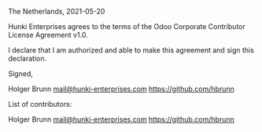 The Netherlands, 2021-05-20

Hunki Enterprises agrees to the terms of the Odoo Corporate Contributor License
Agreement v1.0.

I declare that I am authorized and able to make this agreement and sign this
declaration.

Signed,

Holger Brunn mail@hunki-enterprises.com https://github.com/hbrunn

List of contributors:

Holger Brunn mail@hunki-enterprises.com https://github.com/hbrunn
